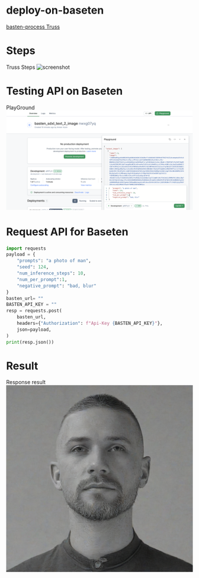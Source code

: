 # deploy-on-baseten

[basten-process Truss](https://app.baseten.co/models/deploy)

# Steps
Truss Steps ![screenshot](./archive/ste.png)

# Testing API on Baseten
PlayGround ![screenshot](./archive/basten_deploy.png)

# Request API for Baseten
```python
import requests
payload = {
    "prompts": "a photo of man",
    "seed": 124,
    "num_inference_steps": 10,
    "num_per_prompt":1,
    "negative_prompt": "bad, blur"
}
basten_url= ""
BASTEN_API_KEY = ""
resp = requests.post(
    basten_url,
    headers={"Authorization": f"Api-Key {BASTEN_API_KEY}"},
    json=payload,
)
print(resp.json())

```

# Result 
Response result ![screenshot](./archive/result.png)